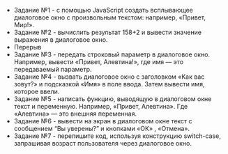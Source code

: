 - Задание №1 - с помощью JavaScript создать всплывающее диалоговое окно с произвольным текстом: например, «Привет, Мир!».
- Задание №2 - вычислить результат 158+2 и вывести значение выражения в диалоговое окно.
- Перерыв
- Задание №3 - передать строковый параметр в диалоговое окно. Например, вывести «Привет, Алевтина!», где имя — это передаваемый параметр.
- Задание №4 - вызвать диалоговое окно с заголовком «Как вас зовут?» и подсказкой «Имя» в поле ввода. Затем вывести имя, которое ввели.
- Задание №5 - написать функцию, выводящую в диалоговом окне текст и переменную. Например, «Привет, Алевтина». Где «Алевтина» — это внешняя переменная.
- Задание №6 - вывести на экран в диалоговом окне текст с сообщением “Вы уверены?” и кнопками «ОК» , «Отмена».
- Задание №7 - перепишите код, используя конструкцию switch-case, запрашивая возраст пользователя через диалоговое окно.
